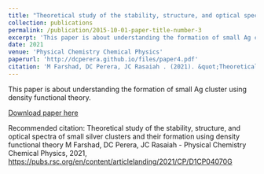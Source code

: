 ```yaml
---
title: "Theoretical study of the stability, structure, and optical spectra of small silver clusters and their formation using density functional theory"
collection: publications
permalink: /publication/2015-10-01-paper-title-number-3
excerpt: 'This paper is about understanding the formation of small Ag cluster using density functional theory.'
date: 2021
venue: 'Physical Chemistry Chemical Physics'
paperurl: 'http://dcperera.github.io/files/paper4.pdf'
citation: 'M Farshad, DC Perera, JC Rasaiah . (2021). &quot;Theoretical study of the stability, structure, and optical spectra of small silver clusters and their formation using density functional theory3.&quot; <i>Physical Chemistry Chemical Physics</i>. 1(3).'
---
```

This paper is about understanding the formation of small Ag cluster using density functional theory.

[Download paper here](https://pubs.rsc.org/en/content/articlelanding/2021/CP/D1CP04070G)

Recommended citation: Theoretical study of the stability, structure, and optical spectra of small silver clusters and their formation using density functional theory
M Farshad, DC Perera, JC Rasaiah - Physical Chemistry Chemical Physics, 2021, https://pubs.rsc.org/en/content/articlelanding/2021/CP/D1CP04070G

